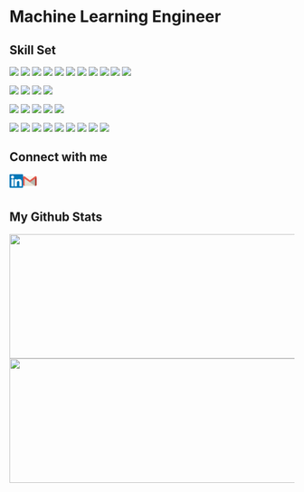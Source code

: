 # Machine Learning Engineer

## Skill Set

![](https://img.shields.io/badge/Python-Python3-informational?&style=flat&logo=python&logoColor=white&color=00cccc)
![](https://img.shields.io/badge/Python-NumPy-informational?style=flat&logo=numpy&logoColor=white&color=00cccc)
![](https://img.shields.io/badge/Python-Pandas-informational?style=flat&logo=pandas&logoColor=white&color=00cccc)
![](https://img.shields.io/badge/Python-Polars-informational?style=flat&logo=python&logoColor=white&color=00cccc)
![](https://img.shields.io/badge/Python-SciPy-informational?style=flat&logo=python&logoColor=white&color=00cccc)
![](https://img.shields.io/badge/Python-Matplotlib-informational?style=flat&logo=python&logoColor=white&color=00cccc)
![](https://img.shields.io/badge/Python-Seaborn-informational?style=flat&logo=python&logoColor=white&color=00cccc)
![](https://img.shields.io/badge/Python-Scikit--learn-informational?style=flat&logo=scikit-learn&logoColor=white&color=00cccc)
![](https://img.shields.io/badge/Python-Keras-informational?style=flat&logo=keras&logoColor=white&color=00cccc)
![](https://img.shields.io/badge/Python-TensorFlow-informational?style=flat&logo=tensorflow&logoColor=white&color=00cccc)
![](https://img.shields.io/badge/Python-PyTorch-informational?style=flat&logo=python&logoColor=white&color=00cccc)

![](https://img.shields.io/badge/Data-MySQL-informational?style=flat&logo=MySQL&logoColor=white&color=00cccc)
![](https://img.shields.io/badge/DataViz-Tableau-informational?style=flat&logo=tableau&logoColor=white&color=00cccc)
![](https://img.shields.io/badge/Apps-Flask-informational?style=flat&logo=flask&logoColor=white&color=00cccc)
![](https://img.shields.io/badge/Apps-Docker-informational?style=flat&logo=docker&logoColor=white&color=00cccc)

![](https://img.shields.io/badge/VCS-Git-informational?style=flat&logo=git&logoColor=white&color=00cccc)
![](https://img.shields.io/badge/IDE-PyCharm-informational?style=flat&logo=pycharm&logoColor=white&color=00cccc)
![](https://img.shields.io/badge/IDE-Jupyter--Notebook-informational?style=flat&logo=Jupyter&logoColor=white&color=00cccc)
![](https://img.shields.io/badge/Test-Pytest-informational?style=flat&logo=pytest&logoColor=white&color=00cccc)
![](https://img.shields.io/badge/Test-Unittest-informational?style=flat&logo=unittest&logoColor=white&color=00cccc)

![](https://img.shields.io/badge/AWS-S3-informational?style=flat&logo=Amazon-AWS&logoColor=white&color=00cccc)
![](https://img.shields.io/badge/AWS-Lambda-informational?style=flat&logo=Amazon-AWS&logoColor=white&color=00cccc)
![](https://img.shields.io/badge/AWS-Glue-informational?style=flat&logo=Amazon-AWS&logoColor=white&color=00cccc)
![](https://img.shields.io/badge/AWS-Sagemaker-informational?style=flat&logo=Amazon-AWS&logoColor=white&color=00cccc)
![](https://img.shields.io/badge/AWS-RDB-informational?style=flat&logo=Amazon-AWS&logoColor=white&color=00cccc)
![](https://img.shields.io/badge/AWS-Redshift-informational?style=flat&logo=Amazon-AWS&logoColor=white&color=00cccc)
![](https://img.shields.io/badge/AWS-EC2-informational?style=flat&logo=Amazon-AWS&logoColor=white&color=00cccc)
![](https://img.shields.io/badge/AWS-EMR-informational?style=flat&logo=Amazon-AWS&logoColor=white&color=00cccc)
![](https://img.shields.io/badge/AWS-EKS-informational?style=flat&logo=Amazon-AWS&logoColor=white&color=00cccc)

## Connect with me

<div> 
   <a href="https://www.linkedin.com/in/amrambouskila">
    <img align="left" alt="Amram Bouskila | Linkedin" width="24px" src="https://github.com/amrambouskila/amrambouskila/blob/main/Linkedin.svg" />
  </a>
   <a href="amrambouskila@gmail.com">
    <img align="left" alt="Amram Bouskila | Gmail" width="24px" src="https://github.com/amrambouskila/amrambouskila/blob/main/gmail.svg" />
  </a>
   <br></br>
</div>


## My Github Stats

<img align="center" src="https://github-readme-stats.vercel.app/api/top-langs/?username=amrambouskila" width="820" height="220"/>

<img align="center" src = "https://github-readme-stats.vercel.app/api?username=amrambouskila&theme=algolia&show_icons=true" width = "820" height ="220"/>


